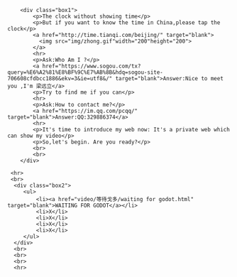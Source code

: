 <!doctype html>
<html>
<head>
  <neat charset="utf-8">
   <link rel="stylesheet" href="css/style.css">   
  <title>lyl's web</title>
</head>

<body>
   
        <div class="box1">
            <p>The clock without showing time</p>
            <p>But if you want to know the time in China,please tap the clock</p>
            <a href="http://time.tianqi.com/beijing/" target="blank">
              <img src="img/zhong.gif"width="200"height="200">
            </a>
            <hr>
            <p>Ask:Who Am I ?</p>
            <a href="https://www.sogou.com/tx?query=%E6%A2%81%E8%BF%9C%E7%AB%8B&hdq=sogou-site-706608cfdbcc1886&ekv=3&ie=utf8&/" target="blank">Answer:Nice to meet you ,I'm 梁远立</a>
            <p>Try to find me if you can</p>
            <hr>
            <p>Ask:How to contact me?</p>
            <a href="https://im.qq.com/pcqq/" target="blank">Answer:QQ:329886374</a>
            <hr>
            <p>It's time to introduce my web now: It's a private web which can show my video</p>
            <p>So,let's begin. Are you ready?</p>
            <br>
            <br>
        </div>
    
     <hr>
     <br>
      <div class="box2">
         <ul>
             <li><a href="video/等待戈多/waiting for godot.html" target="blank">WAITING FOR GODOT</a></li>
             <li>X</li>
             <li>X</li>
             <li>X</li>
             <li>X</li>
         </ul>
      </div> 
      <br>
      <br>
      <br>
      <hr>
 
</body>

</html>

